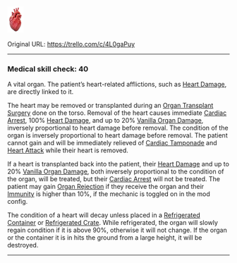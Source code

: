 ![heart.png\|200](./Heart%20Transplant%20-%20Attachments/68072891b1266147f406eb29.png)

Original URL: https://trello.com/c/4L0gaPuy

---

### Medical skill check: 40

A vital organ. The patient’s heart-related afflictions, such as [Heart Damage](../Heart/Heart%20Damage.md), are directly linked to it.

The heart may be removed or transplanted during an [Organ Transplant Surgery](../Procedures/Organ%20Transplant%20Surgery.md) done on the torso. Removal of the heart causes immediate [Cardiac Arrest](../Heart/Cardiac%20Arrest.md), 100% [Heart Damage](../Heart/Heart%20Damage.md), and up to 20% [Vanilla Organ Damage](../Torso/Vanilla%20Organ%20Damage.md), inversely proportional to heart damage before removal. The condition of the organ is inversely proportional to heart damage before removal. The patient cannot gain and will be immediately relieved of [Cardiac Tamponade](../Heart/Cardiac%20Tamponade.md) and [Heart Attack](../Heart/Heart%20Attack.md) while their heart is removed.

If a heart is transplanted back into the patient, their [Heart Damage](../Heart/Heart%20Damage.md) and up to 20% [Vanilla Organ Damage](../Torso/Vanilla%20Organ%20Damage.md), both inversely proportional to the condition of the organ, will be treated, but their [Cardiac Arrest](../Heart/Cardiac%20Arrest.md) will not be treated. The patient may gain [Organ Rejection](../Blood/Organ%20Rejection.md) if they receive the organ and their [Immunity](../Blood/Immunity.md) is higher than 10%, if the mechanic is toggled on in the mod config.

The condition of a heart will decay unless placed in a [Refrigerated Container](Refrigerated%20Container.md) or [Refrigerated Crate](Refrigerated%20Crate.md). While refrigerated, the organ will slowly regain condition if it is above 90%, otherwise it will not change. If the organ or the container it is in hits the ground from a large height, it will be destroyed.

---

